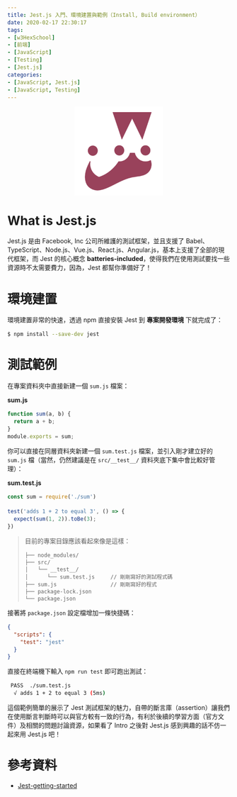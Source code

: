 ```yaml
---
title: Jest.js 入門、環境建置與範例（Install, Build environment）
date: 2020-02-17 22:30:17
tags:
- [w3HexSchool]
- [前端]
- [JavaScript]
- [Testing]
- [Jest.js]
categories: 
- [JavaScript, Jest.js]
- [JavaScript, Testing]
---
```


<div style="display:flex;justify-content:center;">
  <img style="object-fit:cover;" alt="jest-logo" src='/images/Jest/jest-logo.png' width='200px' height='200px' />
</div>

# What is Jest.js
Jest.js 是由 Facebook, Inc 公司所維護的測試框架，並且支援了 Babel、TypeScript、Node.js、Vue.js、React.js、Angular.js，基本上支援了全部的現代框架，而 Jest 的核心概念 **batteries-included**，使得我們在使用測試要找一些資源時不太需要費力，因為，Jest 都幫你準備好了！

<!--more-->

# 環境建置
環境建置非常的快速，透過 npm 直接安裝 Jest 到 **專案開發環境** 下就完成了：
```bash
$ npm install --save-dev jest
```

# 測試範例
在專案資料夾中直接新建一個 `sum.js` 檔案：

**sum.js**
```javascript
function sum(a, b) {
  return a + b;
}
module.exports = sum;
```

你可以直接在同層資料夾新建一個 `sum.test.js` 檔案，並引入剛才建立好的 `sum.js` 檔（當然，仍然建議是在 `src/__test__/` 資料夾底下集中會比較好管理）：

**sum.test.js**
```javascript
const sum = require('./sum')

test('adds 1 + 2 to equal 3', () => {
  expect(sum(1, 2)).toBe(3);
})
```

> 目前的專案目錄應該看起來像是這樣：
> ```
> ├── node_modules/
> ├── src/
> │   └── __test__/
> │      └── sum.test.js     // 剛剛寫好的測試程式碼
> ├── sum.js                 // 剛剛寫好的程式
> ├── package-lock.json
> └── package.json
> ```

接著將 `package.json` 設定檔增加一條快捷碼：

```json
{
  "scripts": {
    "test": "jest"
  }
}
```

直接在終端機下輸入 `npm run test` 即可跑出測試：

```bash
 PASS  ./sum.test.js
  √ adds 1 + 2 to equal 3 (5ms)
```

這個範例簡單的展示了 Jest 測試框架的魅力，自帶的斷言庫（assertion）讓我們在使用斷言判斷時可以與官方較有一致的行為，有利於後續的學習方面（官方文件）及相關的問題討論資源，如果看了 Intro 之後對 Jest.js 感到興趣的話不仿一起來用 Jest.js 吧！

# 參考資料

- [Jest-getting-started](https://jestjs.io/docs/en/getting-started)